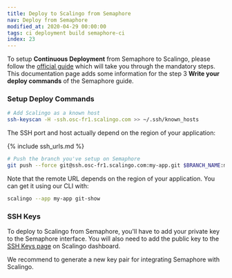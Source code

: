 ```yaml
---
title: Deploy to Scalingo from Semaphore
nav: Deploy from Semaphore
modified_at: 2020-04-29 00:00:00
tags: ci deployment build semaphore-ci
index: 23
---
```


To setup **Continuous Deployment** from Semaphore to Scalingo, please follow the
[official guide](https://semaphoreci.com/docs/deploying-with-git-deploy.html)
which will take you through the mandatory steps. This documentation page adds
some information for the step 3 **Write your deploy commands** of the Semaphore
guide.

### Setup Deploy Commands

```bash
# Add Scalingo as a known host
ssh-keyscan -H -ssh.osc-fr1.scalingo.com >> ~/.ssh/known_hosts
```

The SSH port and host actually depend on the region of your application:

{% include ssh_urls.md %}

```bash
# Push the branch you've setup on Semaphore
git push --force git@ssh.osc-fr1.scalingo.com:my-app.git $BRANCH_NAME:master
```

Note that the remote URL depends on the region of your application. You can get
it using our CLI with:

```bash
scalingo --app my-app git-show
```

### SSH Keys

To deploy to Scalingo from Semaphore, you'll have to add your private key to the
Semaphore interface. You will also need to add the public key to the [SSH Keys
page](https://my.scalingo.com/keys) on Scalingo dashboard.

We recommend to generate a new key pair for integrating Semaphore with Scalingo.
